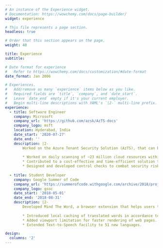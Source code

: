 ```yaml
---
# An instance of the Experience widget.
# Documentation: https://wowchemy.com/docs/page-builder/
widget: experience

# This file represents a page section.
headless: true

# Order that this section appears on the page.
weight: 40

title: Experience
subtitle:

# Date format for experience
#   Refer to https://wowchemy.com/docs/customization/#date-format
date_format: Jan 2006

# Experiences.
#   Add/remove as many `experience` items below as you like.
#   Required fields are `title`, `company`, and `date_start`.
#   Leave `date_end` empty if it's your current employer.
#   Begin multi-line descriptions with YAML's `|2-` multi-line prefix.
experience:
  - title: Software Engineer
    company: Microsoft
    company_url: 'https://github.com/azsk/AzTS-docs'
    company_logo: msft
    location: Hyderabad, India
    date_start: '2020-07-27'
    date_end: ''
    description: |2-
        Worked on the Azure Tenant Security Solution (AzTS), that can be used to obtain visibility to cloud subscriptions and resource configuration across multiple subscriptions in an enterprise environment.
        
        * Worked on daily scanning of ~23 million cloud resources within Microsoft for common security threats.
        * Contributed to a cost-effective and time-efficient solution that attempts to share Microsoft's best practices with the cloud community.
        * Designed and developed control checks to combat security risks for various cloud resources.
        
  - title: Student Developer
    company: Google Summer of Code
    company_url: 'https://summerofcode.withgoogle.com/archive/2018/projects/5544927601623040/'
    company_logo: gsoc
    date_start: '2018-05-01'
    date_end: '2018-08-31'
    description: |2-
        Developed Mind The Word, a browser extension that helps users to learn the vocabulary of new languages through language immersion.
        
        * Introduced local caching of translated words in accordance to Zipf's Law, reducing the number of API calls by 55% - 70%.
        * Added viewport limitation for faster rendering of web pages. Changed translation function to decrease render time to under 5 seconds.
        * Extended Text-to-Speech facility to 51 new languages.

design:
  columns: '2'
---
```

